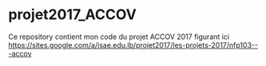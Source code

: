 # projet2017_ACCOV

Ce repository contient mon code du projet ACCOV 2017 figurant ici  https://sites.google.com/a/isae.edu.lb/projet2017/les-projets-2017/nfp103---accov
